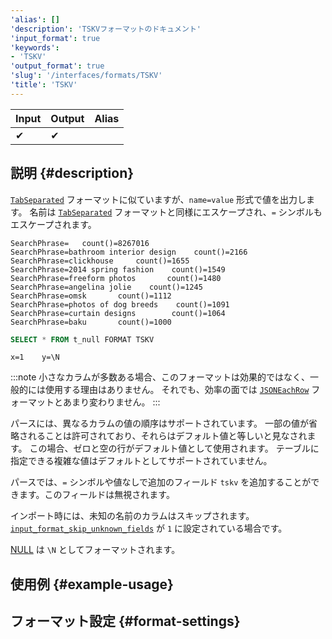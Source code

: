 ```yaml
---
'alias': []
'description': 'TSKVフォーマットのドキュメント'
'input_format': true
'keywords':
- 'TSKV'
'output_format': true
'slug': '/interfaces/formats/TSKV'
'title': 'TSKV'
---
```




| Input | Output | Alias |
|-------|--------|-------|
| ✔     | ✔      |       |

## 説明 {#description}

[`TabSeparated`](./TabSeparated.md) フォーマットに似ていますが、`name=value` 形式で値を出力します。 
名前は [`TabSeparated`](./TabSeparated.md) フォーマットと同様にエスケープされ、`=` シンボルもエスケープされます。

```text
SearchPhrase=   count()=8267016
SearchPhrase=bathroom interior design    count()=2166
SearchPhrase=clickhouse     count()=1655
SearchPhrase=2014 spring fashion    count()=1549
SearchPhrase=freeform photos       count()=1480
SearchPhrase=angelina jolie    count()=1245
SearchPhrase=omsk       count()=1112
SearchPhrase=photos of dog breeds    count()=1091
SearchPhrase=curtain designs        count()=1064
SearchPhrase=baku       count()=1000
```


```sql title="クエリ"
SELECT * FROM t_null FORMAT TSKV
```

```text title="レスポンス"
x=1    y=\N
```

:::note
小さなカラムが多数ある場合、このフォーマットは効果的ではなく、一般的には使用する理由はありません。 
それでも、効率の面では [`JSONEachRow`](../JSON/JSONEachRow.md) フォーマットとあまり変わりません。
:::

パースには、異なるカラムの値の順序はサポートされています。 
一部の値が省略されることは許可されており、それらはデフォルト値と等しいと見なされます。
この場合、ゼロと空の行がデフォルト値として使用されます。 
テーブルに指定できる複雑な値はデフォルトとしてサポートされていません。

パースでは、`=` シンボルや値なしで追加のフィールド `tskv` を追加することができます。このフィールドは無視されます。

インポート時には、未知の名前のカラムはスキップされます。 
[`input_format_skip_unknown_fields`](/operations/settings/settings-formats.md/#input_format_skip_unknown_fields) が `1` に設定されている場合です。

[NULL](/sql-reference/syntax.md) は `\N` としてフォーマットされます。

## 使用例 {#example-usage}

## フォーマット設定 {#format-settings}
